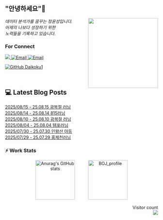 
<h2> "안녕하세요"👋 </h2>
<img align='right' src="https://user-images.githubusercontent.com/50973778/144942576-b2f10b31-e628-43e4-b7da-3cc2144a5b73.gif" width="230">
<p><em> 데이터 분석가를 꿈꾸는 정윤성입니다.</br> 어제의 나보다 성장하기 위한 </br> 노력들을 기록하고 있습니다.</em></p>

### For Connect
<a href="https://blog.naver.com/jjys9047" target="_blank"><img src="https://img.shields.io/badge/-BLOG-brightgreen?style=flat-square&logo=Bloglovin&logoColor=white">
<a href="https://mail.google.com/mail/?view=cm&amp;fs=1&amp;to=jys9047@gmail.com" target="_blank"><img src="https://img.shields.io/badge/-Gmail-c14438?style=flat-square&logo=Gmail&logoColor=white" alt="Email">
<a href="mailto:jjys9047@naver.com" target="_blank"><img src="https://img.shields.io/badge/-Naver-brightgreen?style=flat-square&logo=Naver&logoColor=white" alt="Email">

[![GitHub Daikoku1](https://img.shields.io/github/followers/Daikoku1?label=follow&style=social)](https://github.com/Daikoku1)

</br>

## 💻 Latest Blog Posts
[2025/08/15 - 25.08.15 광복절 러닝](https://blog.naver.com/jjys9047/223971681214?fromRss=true&trackingCode=rss) <br>
[2025/08/14 - 25.08.14 815러닝](https://blog.naver.com/jjys9047/223970790270?fromRss=true&trackingCode=rss) <br>
[2025/08/10 - 25.08.10 광복절 러닝](https://blog.naver.com/jjys9047/223965331326?fromRss=true&trackingCode=rss) <br>
[2025/08/04 - 25.08.04 템포러닝](https://blog.naver.com/jjys9047/223958919765?fromRss=true&trackingCode=rss) <br>
[2025/07/30 - 25.07.30 인왕산 야등](https://blog.naver.com/jjys9047/223952967193?fromRss=true&trackingCode=rss) <br>
[2025/07/29 - 25.07.29 홍제천러닝](https://blog.naver.com/jjys9047/223951680336?fromRss=true&trackingCode=rss) <br>


### ⚡ Work Stats
<p align = 'center'>
  <img src="https://github-readme-stats.vercel.app/api?username=Daikoku1&show_icons=true&theme=midnight-purple" alt="Anurag's GitHub stats" height="130" hspace="20"/>
  <img src="http://mazassumnida.wtf/api/v2/generate_badge?boj=jys9047" alt="BOJ_profile" height="130" hspace="20"/>
</p>

<p align="right"> 
  Visitor count<br>
  <img src="https://profile-counter.glitch.me/Daikoku1/count.svg" />
</p>
